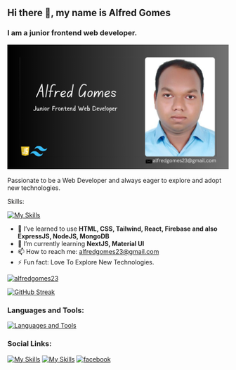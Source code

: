
## Hi there 👋, my name is Alfred Gomes
### I am a junior frontend web developer.

![I am a junior frontend web developer.](https://raw.githubusercontent.com/AlfredGomes23/AlfredGomes23/main/My%20Profile%20Cover.png)

Passionate to be a Web Developer and always eager to explore and adopt new technologies.

<p>Skills:</p>

[![My Skills](https://skillicons.dev/icons?i=html,css,js,tailwind,react)](https://skillicons.dev)


- 🌱 I’ve learned to use **HTML, CSS, Tailwind, React, Firebase and also ExpressJS, NodeJS, MongoDB**
- 🌱 I’m currently learning **NextJS, Material UI**
- 📫 How to reach me: alfredgomes23@gmail.com 
- ⚡ Fun fact: Love To Explore New Technologies. 


<p align="left"> <a href="https://github.com/ryo-ma/github-profile-trophy"><img src="https://github-profile-summary-cards.vercel.app/api/cards/profile-details?username=AlfredGomes23&theme=transparent" alt="alfredgomes23" /></a> </p>


<a href="https://git.io/streak-stats"><img src="https://github-readme-streak-stats.herokuapp.com?user=AlfredGomes23&theme=transparent&hide_border=true&date_format=j%20M%5B%20Y%5D" alt="GitHub Streak" /></a>


<h3 align="left">Languages and Tools:</h3>


[![Languages and Tools](https://skillicons.dev/icons?i=html,css,js,tailwind,react,firebase,express,nodejs,mongodb,vite)](https://skillicons.dev)

<h3 align="left">Social Links:</h3>


[![My Skills](https://skillicons.dev/icons?i=github)](https://github.com/AlfredGomes23)
[![My Skills](https://skillicons.dev/icons?i=linkedin)](https://www.linkedin.com/in/alfredgomes23/)
[<img src='https://raw.githubusercontent.com/rahuldkjain/github-profile-readme-generator/master/src/images/icons/Social/facebook.svg' alt='facebook' height='40'>](https://www.facebook.com/alfred23.gomes) 



<!-- 
<p><img align="left" src="https://github-profile-summary-cards.vercel.app/api/cards/repos-per-language?username=AlfredGomes23&theme=transparent" alt="alfredgomes23" /></p> -->
<!-- 
[![trophy](https://github-profile-trophy.vercel.app/?username=AlfredGomes23)](https://github.com/ryo-ma/github-profile-trophy) -->




<!-- 
<p>&nbsp;<img align="center" src="https://github-profile-summary-cards.vercel.app/api/cards/stats?username=AlfredGomes23&theme=transparent" alt="alfredgomes23" /></p> -->

